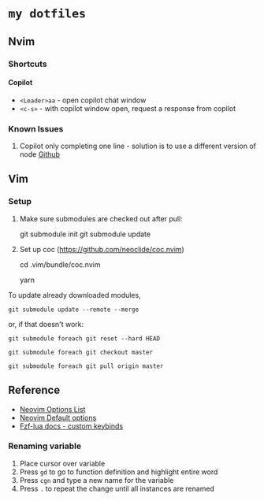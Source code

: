 # `my dotfiles`

## Nvim

### Shortcuts

#### Copilot

- `<Leader>aa` - open copilot chat window
- `<c-s>` - with copilot window open, request a response from copilot

### Known Issues

1. Copilot only completing one line - solution is to use a different version of node [Github](https://github.com/orgs/community/discussions/16593)

## Vim

### Setup

1. Make sure submodules are checked out after pull:

   git submodule init
   git submodule update

2. Set up coc (<https://github.com/neoclide/coc.nvim>)

   cd .vim/bundle/coc.nvim

   yarn

To update already downloaded modules,

    git submodule update --remote --merge

or, if that doesn't work:

    git submodule foreach git reset --hard HEAD

    git submodule foreach git checkout master

    git submodule foreach git pull origin master

## Reference

- [Neovim Options List](https://neovim.io/doc/user/options.html)
- [Neovim Default options](https://github.com/LazyVim/LazyVim/blob/main/lua/lazyvim/config/options.lua)
- [Fzf-lua docs - custom keybinds](https://github.com/ibhagwan/fzf-lua/wiki#how-do-i-set-custom-actions)

### Renaming variable

1. Place cursor over variable
2. Press `gd` to go to function definition and highlight entire word
3. Press `cgn` and type a new name for the variable
4. Press `.` to repeat the change until all instances are renamed
